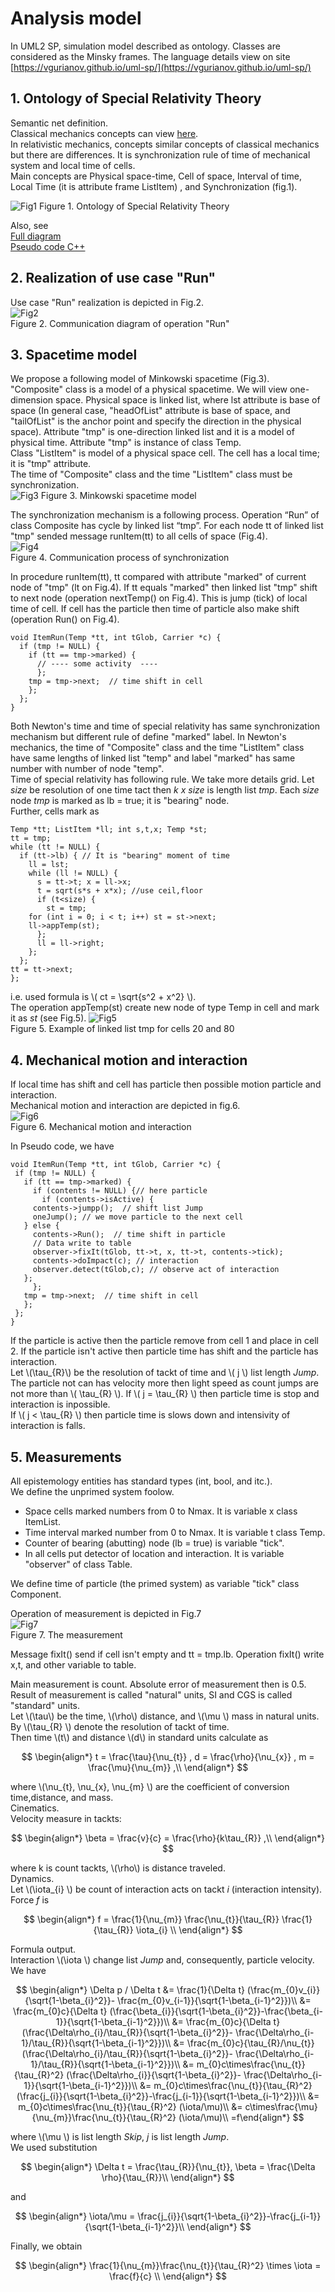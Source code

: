 # Analysis model
In UML2 SP, simulation model described as ontology. Classes are considered as the Minsky frames. The language details  view on site  [https://vgurianov.github.io/uml-sp/](https://vgurianov.github.io/uml-sp/)  
  
## 1. Ontology of Special Relativity Theory  
Semantic net definition.  
Classical mechanics concepts can view [here](https://vgurianov.github.io/uml-sp/case_studies/newton/newton).  
In relativistic mechanics, concepts similar concepts of classical mechanics but there are differences. It is synchronization rule of  time of mechanical system and local time of cells.  
Main concepts are Physical space-time, Cell of space, Interval of time, Local Time (it is attribute frame ListItem) , and Synchronization (fig.1). 
  
![Fig1](Fig1-2-1.png)
Figure 1. Ontology of Special Relativity Theory   
  
Also, see  
[Full diagram](Fig1-2-1a.png)  
[Pseudo code C++](cpp.md)  

## 2. Realization of use case "Run"
Use case "Run" realization is depicted in Fig.2.  
![Fig2](Fig1-2-2.png)  
Figure 2. Communication diagram of operation "Run"  

## 3. Spacetime model  
We propose a following model of Minkowski spacetime (Fig.3).  
"Composite" class is a model of a physical spacetime. We will view one-dimension space. Physical space is linked list, where lst attribute is base of space (In general case, "headOfList" attribute is base of space, and "tailOfList" is the anchor point and specify the direction in the physical space). Attribute "tmp" is one-direction linked list and it is a model of physical time. Attribute "tmp" is instance of class Temp.  
Class "ListItem" is model of a physical space cell. The cell has a local time; it is "tmp" attribute.  
The time of "Composite" class and the time "ListItem" class must be synchronization.   
![Fig3](Fig1-2-3.png)
Figure 3. Minkowski spacetime model

The synchronization mechanism is a following process. Operation “Run” of class Composite has cycle by linked list “tmp”. For each node tt of linked list "tmp" sended message runItem(tt) to all cells of space (Fig.4).  
![Fig4](Fig1-2-4.png)  
Figure 4. 	Communication process of synchronization


In procedure runItem(tt), tt compared with attribute "marked" of current node of "tmp" (lt on Fig.4). If tt equals "marked" then linked list "tmp"  shift to next node (operation nextTemp() on Fig.4). This is jump (tick) of local time of cell. If cell has the particle then time of particle also make shift (operation Run() on Fig.4).
```  
void ItemRun(Temp *tt, int tGlob, Carrier *c) {
  if (tmp != NULL) {
    if (tt == tmp->marked) {
      // ---- some activity  ----
      };
    tmp = tmp->next;  // time shift in cell
    };
  };
}
```      
Both Newton's time and time of special relativity has same synchronization mechanism but different rule of define "marked" label. In Newton's mechanics, the time of "Composite" class and the time "ListItem" class have same lengths of linked list "temp" and label "marked" has same number with number of node "temp".    
Time of special relativity has following rule. We take more details grid. Let *size* be resolution of one time tact then  *k x size* is length list *tmp*. Each *size* node *tmp* is marked as lb = true; it is "bearing" node.   
Further, cells mark as
```  
Temp *tt; ListItem *ll; int s,t,x; Temp *st;
tt = tmp;
while (tt != NULL) {
  if (tt->lb) { // It is "bearing" moment of time
    ll = lst;
    while (ll != NULL) {
      s = tt->t; x = ll->x;
      t = sqrt(s*s + x*x); //use ceil,floor
      if (t<size) {
        st = tmp;
	for (int i = 0; i < t; i++) st = st->next;
	ll->appTemp(st);
      };
      ll = ll->right;
    };
  };
tt = tt->next;
};
```  	
i.e. used formula is  \\( ct = \sqrt{s^2 + x^2}  \\).  
The operation appTemp(st) create new node of type Temp in cell and mark it as *st* (see Fig.5).
![Fig5](Fig1-2-5.png)  
Figure 5. 	Example of linked list tmp for cells 20 and 80  



## 4. Mechanical motion  and interaction  

If local time has shift and cell has particle then possible motion particle and interaction.   
Mechanical motion and interaction are depicted in fig.6.   
![Fig6](Fig1-2-6.png)  
Figure 6. 	Mechanical motion and interaction 
   
In Pseudo code, we have  
  
 ```  
void ItemRun(Temp *tt, int tGlob, Carrier *c) {
  if (tmp != NULL) {
    if (tt == tmp->marked) {
      if (contents != NULL) {// here particle
        if (contents->isActive) {
	  contents->jumpp();  // shift list Jump
	  oneJump(); // we move particle to the next cell
	} else {
	  contents->Run();  // time shift in particle
	  // Data write to table
	  observer->fixIt(tGlob, tt->t, x, tt->t, contents->tick);
	  contents->doImpact(c); // interaction
	  observer.detect(tGlob,c); // observe act of interaction
	};
      };
    tmp = tmp->next;  // time shift in cell
    };
  };
}
```  
  
If the particle is active then the particle remove from cell 1 and place in cell 2. 
If the particle isn't active then particle time has shift and the particle has interaction.  
Let \\(\tau_{R}\\) be the resolution of tackt of time and  \\( j \\) list length *Jump*.  
The particle not can has velocity more then light speed as count jumps are not more than \\( \tau_{R} \\). If  \\( j =  \tau_{R} \\) then particle time is stop and interaction is inpossible.  
If  \\( j <  \tau_{R} \\) then particle time is slows down and intensivity of interaction is falls.  
 

## 5. Measurements
All epistemology entities has standard types (int, bool, and itc.).  
We define the unprimed system foolow.  
- Space cells marked numbers from 0 to Nmax. It is variable x class ItemList.  
- Time interval marked number from 0 to Nmax. It is variable t class Temp.  
- Counter of bearing (abutting) node (lb = true) is variable "tick". 
- In all cells put detector of location and interaction. It is variable "observer" of class Table.  
  
We define time of particle (the primed system) as variable "tick" class Component.  
  
Operation of measurement is depicted in Fig.7  
![Fig7](Fig1-2-7.png)  
Figure 7. 	The measurement  
  
Message fixIt() send if cell isn't empty and tt = tmp.lb. Operation fixIt() write x,t, and other variable to table.  
  
Main measurement is count. Absolute error of measurement then is 0.5.  
Result of measurement is called "natural" units, SI and CGS is called "standard" units.  
Let \\(\tau\\) be the time, \\(\rho\\) distance, and \\(\mu \\) mass in natural units.  
By \\(\tau_{R} \\) denote the resolution of tackt of time.  
Then time \\(t\\) and distance \\(d\\) in standard units calculate as  
   
$$
\begin{align*}
t = \frac{\tau}{\nu_{t}} , d = \frac{\rho}{\nu_{x}} , m = \frac{\mu}{\nu_{m}} ,\\  
\end{align*}
$$  
   
where \\(\nu_{t}, \nu_{x}, \nu_{m} \\) are the coefficient of conversion time,distance, and mass.   
Cinematics.  
Velocity measure in tackts:
  
$$
\begin{align*}
\beta = \frac{v}{c} = \frac{\rho}{k\tau_{R}} ,\\  
\end{align*}
$$   
  
where k is count tackts, \\(\rho\\) is distance traveled.  
Dynamics.  
Let \\(\iota_{i} \\) be count of interaction acts on tackt *i* (interaction intensity).  
Force *f* is  
  
$$
\begin{align*}  
f = \frac{1}{\nu_{m}} \frac{\nu_{t}}{\tau_{R}} \frac{1}{\tau_{R}} \iota_{i} \\
\end{align*} 
$$  
  
Formula output.  
Interaction \\(\iota \\) change list *Jump* and, сonsequently, particle velocity.   
We have  
  
$$
\begin{align*}
\Delta p / \Delta t &= \frac{1}{\Delta t} 
(\frac{m_{0}v_{i}}{\sqrt{1-\beta_{i}^2}}-
\frac{m_{0}v_{i-1}}{\sqrt{1-\beta_{i-1}^2}})\\  
&= \frac{m_{0}c}{\Delta t} 
(\frac{\beta_{i}}{\sqrt{1-\beta_{i}^2}}-\frac{\beta_{i-1}}{\sqrt{1-\beta_{i-1}^2}})\\
&= \frac{m_{0}c}{\Delta t} 
(\frac{\Delta\rho_{i}/\tau_{R}}{\sqrt{1-\beta_{i}^2}}-
\frac{\Delta\rho_{i-1}/\tau_{R}}{\sqrt{1-\beta_{i-1}^2}})\\
&= \frac{m_{0}c}{\tau_{R}/\nu_{t}} (\frac{\Delta\rho_{i}/\tau_{R}}{\sqrt{1-\beta_{i}^2}}-
\frac{\Delta\rho_{i-1}/\tau_{R}}{\sqrt{1-\beta_{i-1}^2}})\\
&= m_{0}c\times\frac{\nu_{t}}{\tau_{R}^2} (\frac{\Delta\rho_{i}}{\sqrt{1-\beta_{i}^2}}-
\frac{\Delta\rho_{i-1}}{\sqrt{1-\beta_{i-1}^2}})\\
&= m_{0}c\times\frac{\nu_{t}}{\tau_{R}^2} 
(\frac{j_{i}}{\sqrt{1-\beta_{i}^2}}-\frac{j_{i-1}}{\sqrt{1-\beta_{i-1}^2}})\\
&= m_{0}c\times\frac{\nu_{t}}{\tau_{R}^2} 
(\iota/\mu)\\
&= c\times\frac{\mu}{\nu_{m}}\frac{\nu_{t}}{\tau_{R}^2} (\iota/\mu)\\
=f\end{align*}  
$$  
  
where \\(\mu \\) is list length *Skip*, *j* is list length *Jump*.  
We used substitution
  
$$
\begin{align*}
\Delta t = \frac{\tau_{R}}{\nu_{t}}, \beta = \frac{\Delta \rho}{\tau_{R}}\\  
\end{align*}  
$$  
  
and  
  
$$
\begin{align*}
\iota/\mu = \frac{j_{i}}{\sqrt{1-\beta_{i}^2}}-\frac{j_{i-1}}{\sqrt{1-\beta_{i-1}^2}}\\  
\end{align*}  
$$  
  
Finally, we obtain 
  
$$
\begin{align*}  
\frac{1}{\nu_{m}}\frac{\nu_{t}}{\tau_{R}^2}  \times \iota = \frac{f}{c}   \\
\end{align*} 
$$  
  
